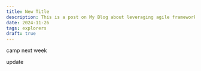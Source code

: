 ```yaml
---
title: New Title
description: This is a post on My Blog about leveraging agile frameworks.
date: 2024-11-26
tags: explorers
draft: true
---
```


camp next week

update